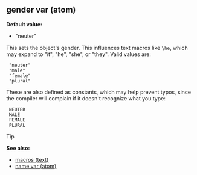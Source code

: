 ## gender var (atom)

**Default value:**
+   \"neuter\"


This sets the object\'s gender. This influences text macros
like `\he`, which may expand to \"it\", \"he\", \"she\", or \"they\".
Valid values are: 
``` dm
 "neuter"
 "male"
 "female"
 "plural" 
```
 These are also defined as constants, which may
help prevent typos, since the compiler will complain if it doesn\'t
recognize what you type: 
``` dm
 NEUTER
 MALE
 FEMALE
 PLURAL
```

> [!TIP] 
> **See also:**
> +   [macros (text)](/ref/DM/text/macros.md) 
> +   [name var (atom)](/ref/atom/var/name.md) <!-- -->